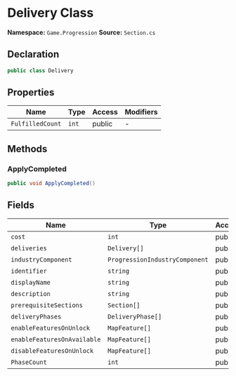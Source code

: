 # Delivery Class

**Namespace:** `Game.Progression`
**Source:** `Section.cs`

## Declaration

```csharp
public class Delivery
```

## Properties

| Name | Type | Access | Modifiers |
|------|------|--------|-----------|
| `FulfilledCount` | `int` | public | - |

## Methods

### ApplyCompleted

```csharp
public void ApplyCompleted()
```

## Fields

| Name | Type | Access | Modifiers |
|------|------|--------|-----------|
| `cost` | `int` | public | - |
| `deliveries` | `Delivery[]` | public | - |
| `industryComponent` | `ProgressionIndustryComponent` | public | - |
| `identifier` | `string` | public | - |
| `displayName` | `string` | public | - |
| `description` | `string` | public | - |
| `prerequisiteSections` | `Section[]` | public | - |
| `deliveryPhases` | `DeliveryPhase[]` | public | - |
| `enableFeaturesOnUnlock` | `MapFeature[]` | public | - |
| `enableFeaturesOnAvailable` | `MapFeature[]` | public | - |
| `disableFeaturesOnUnlock` | `MapFeature[]` | public | - |
| `PhaseCount` | `int` | public | - |

